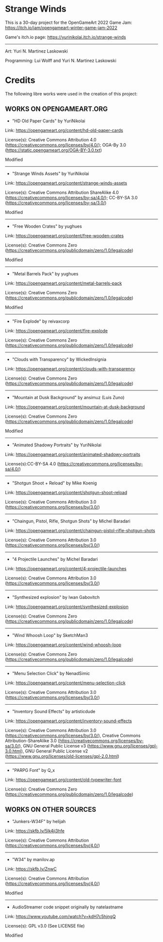 # Strange Winds

This is a 30-day project for the OpenGameArt 2022 Game Jam: https://itch.io/jam/opengameart-winter-game-jam-2022

Game's itch.io page: https://yurinikolai.itch.io/strange-winds

---

Art: Yuri N. Martinez Laskowski

Programming: Lui Wolff and Yuri N. Martinez Laskowski

# Credits

The following libre works were used in the creation of this project:

## WORKS ON OPENGAMEART.ORG


* "HD Old Paper Cards" by YuriNikolai

Link: https://opengameart.org/content/hd-old-paper-cards

License(s): Creative Commons Attribution 4.0 (https://creativecommons.org/licenses/by/4.0/); OGA-By 3.0 (https://static.opengameart.org/OGA-BY-3.0.txt)

Modified

---

* "Strange Winds Assets" by YuriNikolai

Link: https://opengameart.org/content/strange-winds-assets

License(s): Creative Commons Attribution ShareAlike 4.0 (https://creativecommons.org/licenses/by-sa/4.0/); CC-BY-SA 3.0 (https://creativecommons.org/licenses/by-sa/3.0/)

Modified

---

* "Free Wooden Crates" by yughues

Link: https://opengameart.org/content/free-wooden-crates

License(s): Creative Commons Zero (https://creativecommons.org/publicdomain/zero/1.0/legalcode)

Modified

---

* "Metal Barrels Pack" by yughues

Link: https://opengameart.org/content/metal-barrels-pack

License(s): Creative Commons Zero (https://creativecommons.org/publicdomain/zero/1.0/legalcode)

Modified

---

* "Fire Explode" by reivaxcorp

Link: https://opengameart.org/content/fire-explode

License(s): Creative Commons Zero (https://creativecommons.org/publicdomain/zero/1.0/legalcode)

---

* "Clouds with Transparency" by WickedInsignia

Link: https://opengameart.org/content/clouds-with-transparency

License(s): Creative Commons Zero (https://creativecommons.org/publicdomain/zero/1.0/legalcode)

---

* "Mountain at Dusk Background" by ansimuz (Luis Zuno)

Link: https://opengameart.org/content/mountain-at-dusk-background

License(s): Creative Commons Zero (https://creativecommons.org/publicdomain/zero/1.0/legalcode)

Modified

---

* "Animated Shadowy Portraits" by YuriNikolai

Link: https://opengameart.org/content/animated-shadowy-portraits

License(s):CC-BY-SA 4.0 (https://creativecommons.org/licenses/by-sa/4.0/)

---

* "Shotgun Shoot + Reload" by Mike Koenig

Link: https://opengameart.org/content/shotgun-shoot-reload

License(s): Creative Commons Attribution 3.0 (https://creativecommons.org/licenses/by/3.0/)

---

* "Chaingun, Pistol, Rifle, Shotgun Shots" by Michel Baradari

Link: https://opengameart.org/content/chaingun-pistol-rifle-shotgun-shots

License(s): Creative Commons Attribution 3.0 (https://creativecommons.org/licenses/by/3.0/)

---

* "4 Projectile Launches" by Michel Baradari

Link: https://opengameart.org/content/4-projectile-launches

License(s): Creative Commons Attribution 3.0 (https://creativecommons.org/licenses/by/3.0/)

---

* "Synthesized explosion" by Iwan Gabovitch

Link: https://opengameart.org/content/synthesized-explosion

License(s): Creative Commons Zero (https://creativecommons.org/publicdomain/zero/1.0/legalcode)

---

* "Wind Whoosh Loop" by SketchMan3

Link: https://opengameart.org/content/wind-whoosh-loop

License(s): Creative Commons Zero (https://creativecommons.org/publicdomain/zero/1.0/legalcode)

---

* "Menu Selection Click" by NenadSimic

Link: https://opengameart.org/content/menu-selection-click

License(s): Creative Commons Attribution 3.0 (https://creativecommons.org/licenses/by/3.0/)

---

* "Inventory Sound Effects" by artisticdude

Link: https://opengameart.org/content/inventory-sound-effects

License(s): Creative Commons Attribution 3.0 (https://creativecommons.org/licenses/by/3.0/), Creative Commons Attribution-ShareAlike 3.0 (https://creativecommons.org/licenses/by-sa/3.0/), GNU General Public License v3 (https://www.gnu.org/licenses/gpl-3.0.html), GNU General Public License v2 (https://www.gnu.org/licenses/old-licenses/gpl-2.0.html)   

---

* "PARPG Font" by Q_x

Link: https://opengameart.org/content/old-typewriter-font

License(s): Creative Commons Zero (https://creativecommons.org/publicdomain/zero/1.0/legalcode)

## WORKS ON OTHER SOURCES

* "Junkers-W34F" by helijah

Link: https://skfb.ly/5lk4ji3hfe

License(s): Creative Commons Attribution (https://creativecommons.org/licenses/by/4.0/)

---

* "W34" by manilov.ap

Link: https://skfb.ly/ZnwC

License(s): Creative Commons Attribution (https://creativecommons.org/licenses/by/4.0/)

Modified

---

* AudioStreamer code snippet originally by natelastname

Link: https://www.youtube.com/watch?v=kdH7c5hjngQ

License(s): GPL v3.0 (See LICENSE file)

Modified
